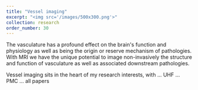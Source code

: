 ```yaml
---
title: "Vessel imaging"
excerpt: "<img src='/images/500x300.png'>"
collection: research
order_number: 30
---
```

The vasculature has a profound effect on the brain's function and physiology as well as being the origin or reserve mechanism of pathologies. With MRI we have the unique potential to image non-invasively the structure and function of vasculature as well as associated downstream pathologies. 

Vessel imaging sits in the heart of my research interests, with 
... UHF 
... PMC
... all papers


